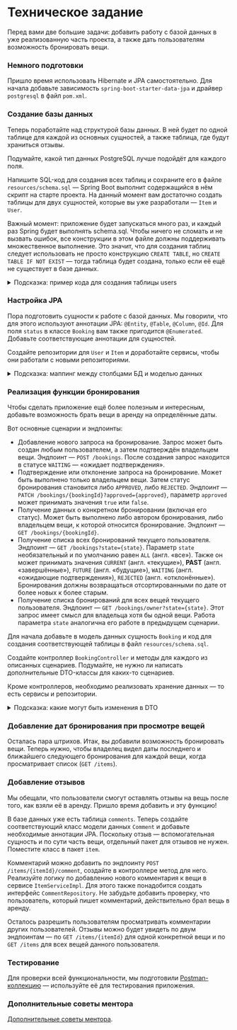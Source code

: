 # Техническое задание

Перед вами две большие задачи: добавить работу с базой данных в уже реализованную часть проекта, а также дать
пользователям возможность бронировать вещи.

### Немного подготовки

Пришло время использовать Hibernate и JPA самостоятельно. Для начала добавьте зависимость `spring-boot-starter-data-jpa`
и
драйвер `postgresql` в файл `pom.xml`.

### Создание базы данных

Теперь поработайте над структурой базы данных. В ней будет по одной таблице для каждой из основных сущностей, а также
таблица, где будут храниться отзывы.

Подумайте, какой тип данных PostgreSQL лучше подойдёт для каждого поля.

Напишите SQL-код для создания всех таблиц и сохраните его в файле `resources/schema.sql` — Spring Boot выполнит
содержащийся в нём скрипт на старте проекта. На данный момент вам достаточно создать таблицы для двух сущностей, которые
вы уже разработали — `Item` и `User`.

Важный момент: приложение будет запускаться много раз, и каждый раз Spring будет выполнять schema.sql. Чтобы ничего не
сломать и не вызвать ошибок, все конструкции в этом файле должны поддерживать множественное выполнение. Это значит, что
для создания таблиц следует использовать не просто конструкцию `CREATE TABLE`, но `CREATE TABLE IF NOT EXIST` — тогда
таблица будет создана, только если её ещё не существует в базе данных.

<details>
<summary>Подсказка: пример кода для создания таблицы users</summary>

```sql
CREATE TABLE IF NOT EXISTS users
(
    id    SERIAL PRIMARY KEY,
    name  VARCHAR(255) NOT NULL,
    email VARCHAR(512) NOT NULL UNIQUE
);
```

</details>

### Настройка JPA

Пора подготовить сущности к работе с базой данных. Мы говорили, что для этого используют аннотации JPA: `@Entity`,
`@Table`, `@Column`, `@Id`. Для поля `status` в классе `Booking` вам также пригодится `@Enumerated`. Добавьте
соответствующие аннотации для сущностей.

Создайте репозитории для `User` и `Item` и доработайте сервисы, чтобы они работали с новыми репозиториями.

<details>
<summary>Подсказка: маппинг между столбцами БД и моделью данных</summary>

Если название поля в модели отличается от имени поля в базе, нужно обязательно указать маппинг между ними с помощью
аннотации `@Column`.
</details>

### Реализация функции бронирования

Чтобы сделать приложение ещё более полезным и интересным, добавьте возможность брать вещи в аренду на определённые даты.

Вот основные сценарии и эндпоинты:

- Добавление нового запроса на бронирование. Запрос может быть создан любым пользователем, а затем подтверждён
  владельцем вещи. Эндпоинт — `POST /bookings`. После создания запрос находится в статусе `WAITING` — «ожидает
  подтверждения».
- Подтверждение или отклонение запроса на бронирование. Может быть выполнено только владельцем вещи. Затем статус
  бронирования становится либо `APPROVED`, либо `REJECTED`. Эндпоинт —
  `PATCH /bookings/{bookingId}?approved={approved}`,
  параметр `approved` может принимать значения `true` или `false`.
- Получение данных о конкретном бронировании (включая его статус). Может быть выполнено либо автором бронирования, либо
  владельцем вещи, к которой относится бронирование. Эндпоинт — `GET /bookings/{bookingId}`.
- Получение списка всех бронирований текущего пользователя. Эндпоинт — `GET /bookings?state={state}`. Параметр `state`
  необязательный и по умолчанию равен `ALL` (англ. «все»). Также он может принимать значения `CURRENT` (англ.
  «текущие»), **PAST** (англ. «завершённые»), `FUTURE` (англ. «будущие»), `WAITING` (англ. «ожидающие подтверждения»),
  `REJECTED` (англ. «отклонённые»). Бронирования должны возвращаться отсортированными по дате от более новых к более
  старым.
- Получение списка бронирований для всех вещей текущего пользователя. Эндпоинт — `GET /bookings/owner?state={state}`.
  Этот запрос имеет смысл для владельца хотя бы одной вещи. Работа параметра `state` аналогична его работе в предыдущем
  сценарии.

Для начала добавьте в модель данных сущность `Booking` и код для создания соответствующей таблицы в файл
`resources/schema.sql`.

Создайте контроллер `BookingController` и методы для каждого из описанных сценариев. Подумайте, не нужно ли написать
дополнительные DTO-классы для каких-то сценариев.

Кроме контроллеров, необходимо реализовать хранение данных — то есть сервисы и репозитории.

<details>
<summary>Подсказка: какие могут быть изменения в DTO</summary>

Например, может быть полезно создать отдельное перечисление для возможных методов параметра `state`, ведь задачи этого
перечисления могут отличаться в слое представления (параметр для поиска) и в модели данных (состояние бронирования).

</details>

### Добавление дат бронирования при просмотре вещей

Осталась пара штрихов. Итак, вы добавили возможность бронировать вещи. Теперь нужно, чтобы владелец видел даты
последнего и ближайшего следующего бронирования для каждой вещи, когда просматривает список (`GET /items`).

### Добавление отзывов

Мы обещали, что пользователи смогут оставлять отзывы на вещь после того, как взяли её в аренду. Пришло время добавить и
эту функцию!

В базе данных уже есть таблица `comments`. Теперь создайте соответствующий класс модели данных `Comment` и добавьте
необходимые аннотации JPA. Поскольку отзыв — вспомогательная сущность и по сути часть вещи, отдельный пакет для отзывов
не нужен. Поместите класс в пакет `item`.

Комментарий можно добавить по эндпоинту `POST /items/{itemId}/comment`, создайте в контроллере метод для него.
Реализуйте логику по добавлению нового комментария к вещи в сервисе `ItemServiceImpl`. Для этого также понадобится
создать интерфейс `CommentRepository`. Не забудьте добавить проверку, что пользователь, который пишет комментарий,
действительно брал вещь в аренду.

Осталось разрешить пользователям просматривать комментарии других пользователей. Отзывы можно будет увидеть по двум
эндпоинтам — по `GET /items/{itemId}` для одной конкретной вещи и по `GET /items` для всех вещей данного пользователя.

### Тестирование

Для проверки всей функциональности, мы подготовили [Postman-коллекцию](postman.json) — используйте
её для тестирования приложения.

### Дополнительные советы ментора

[Дополнительные советы ментора](mentors_advice.pdf).